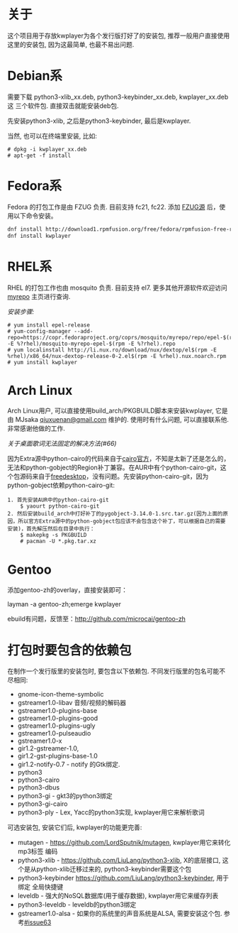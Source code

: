 关于
====
这个项目用于存放kwplayer为各个发行版打好了的安装包, 推荐一般用户直接使用
这里的安装包, 因为这最简单, 也最不易出问题.


Debian系
=======
需要下载 python3-xlib_xx.deb, python3-keybinder_xx.deb, kwplayer_xx.deb 这
三个软件包. 直接双击就能安装deb包.

先安装python3-xlib, 之后是python3-keybinder, 最后是kwplayer.

当然, 也可以在终端里安装, 比如:

    # dpkg -i kwplayer_xx.deb
    # apt-get -f install


Fedora系
=======
Fedora 的打包工作是由 FZUG 负责. 目前支持 fc21, fc22. 添加 [FZUG源](https://github.com/FZUG/repo/wiki/FZUG) 后，使用以下命令安装。

```bash
dnf install http://download1.rpmfusion.org/free/fedora/rpmfusion-free-release-$(rpm -E %fedora).noarch.rpm http://download1.rpmfusion.org/nonfree/fedora/rpmfusion-nonfree-release-$(rpm -E %fedora).noarch.rpm
dnf install kwplayer
```


RHEL系
======
RHEL 的打包工作也由 mosquito 负责. 目前支持 el7.
更多其他开源软件欢迎访问 [myrepo](https://copr.fedoraproject.org/coprs/mosquito/myrepo/) 主页进行查询.

*安装步骤:*

	# yum install epel-release
	# yum-config-manager --add-repo=https://copr.fedoraproject.org/coprs/mosquito/myrepo/repo/epel-$(rpm -E %?rhel)/mosquito-myrepo-epel-$(rpm -E %?rhel).repo
	# yum localinstall http://li.nux.ro/download/nux/dextop/el$(rpm -E %rhel)/x86_64/nux-dextop-release-0-2.el$(rpm -E %rhel).nux.noarch.rpm
	# yum install kwplayer


Arch Linux
==========
Arch Linux用户, 可以直接使用build_arch/PKGBUILD脚本来安装kwplayer, 它是由
MJsaka <qiuxuenan@gmail.com> 维护的. 使用时有什么问题, 可以直接联系他.
非常感谢他做的工作.

*关于桌面歌词无法固定的解决方法(#66)*

因为Extra源中python-cairo的代码来自于[cairo官方](http://www.cairographics.org/pycairo)，不知是太新了还是怎么的，无法和python-gobject的Region补丁兼容。在AUR中有个python-cairo-git，这个包源码来自于[freedesktop](http://cgit.freedesktop.org/pycairo/)，没有问题。先安装python-cairo-git，因为python-gobject依赖python-cairo-git:

	1. 首先安装AUR中的python-cairo-git
		$ yaourt python-cairo-git	   
	2. 然后安装build_arch中打好补丁的pygobject-3.14.0-1.src.tar.gz(因为上面的原因，所以官方Extra源中的python-gobject包应该不会包含这个补丁，可以根据自己的需要安装)，首先解压然后在目录中执行：
		$ makepkg -s PKGBUILD
		# pacman -U *.pkg.tar.xz

Gentoo
======
添加gentoo-zh的overlay，直接安装即可：

layman -a gentoo-zh;emerge kwplayer

ebuild有问题，反馈至：http://github.com/microcai/gentoo-zh


打包时要包含的依赖包
===================
在制作一个发行版里的安装包时, 要包含以下依赖包. 不同发行版里的包名可能不尽相同:

* gnome-icon-theme-symbolic
* gstreamer1.0-libav 音频/视频的解码器
* gstreamer1.0-plugins-base
* gstreamer1.0-plugins-good
* gstreamer1.0-plugins-ugly
* gstreamer1.0-pulseaudio
* gstreamer1.0-x
* gir1.2-gstreamer-1.0,
* gir1.2-gst-plugins-base-1.0
* gir1.2-notify-0.7 - notify 的Gtk绑定.
* python3 
* python3-cairo
* python3-dbus
* python3-gi  -  gkt3的python3绑定
* python3-gi-cairo
* python3-ply - Lex, Yacc的python3实现, kwplayer用它来解析歌词

可选安装包, 安装它们后, kwplayer的功能更完善:

* mutagen - https://github.com/LordSputnik/mutagen, kwplayer用它来转化mp3标签
编码
* python3-xlib - https://github.com/LiuLang/python3-xlib, X的底层接口, 这个是从python-xlib迁移过来的, python3-keybinder需要这个包
* python3-keybinder https://github.com/LiuLang/python3-keybinder, 用于绑定
全局快捷键
* leveldb - 强大的NoSQL数据库(用于缓存数据), kwplayer用它来缓存列表
* python3-leveldb  -  leveldb的python3绑定
* gstreamer1.0-alsa - 如果你的系统里的声音系统是ALSA, 需要安装这个包. 参考[#issue63](https://github.com/LiuLang/kwplayer-packages/issues/63)
